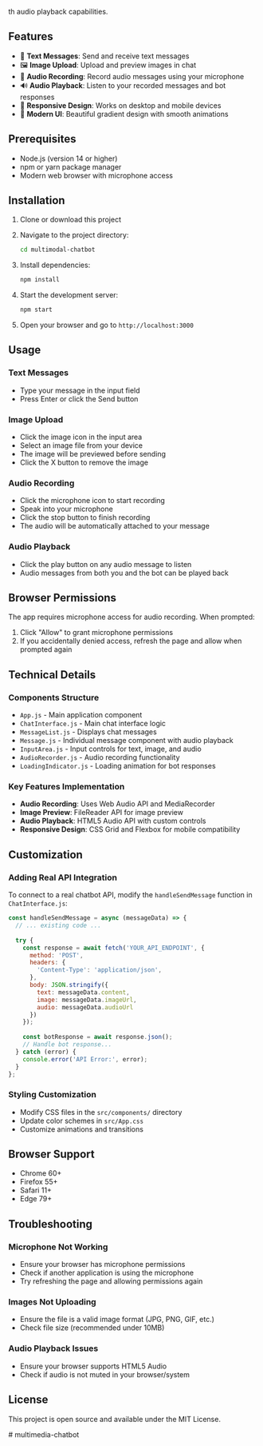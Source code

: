 th audio playback capabilities.

## Features

- 📝 **Text Messages**: Send and receive text messages
- 🖼️ **Image Upload**: Upload and preview images in chat
- 🎤 **Audio Recording**: Record audio messages using your microphone
- 🔊 **Audio Playback**: Listen to your recorded messages and bot responses
- 📱 **Responsive Design**: Works on desktop and mobile devices
- 🎨 **Modern UI**: Beautiful gradient design with smooth animations

## Prerequisites

- Node.js (version 14 or higher)
- npm or yarn package manager
- Modern web browser with microphone access

## Installation

1. Clone or download this project
2. Navigate to the project directory:
   ```bash
   cd multimodal-chatbot
   ```

3. Install dependencies:
   ```bash
   npm install
   ```

4. Start the development server:
   ```bash
   npm start
   ```

5. Open your browser and go to `http://localhost:3000`

## Usage

### Text Messages
- Type your message in the input field
- Press Enter or click the Send button

### Image Upload
- Click the image icon in the input area
- Select an image file from your device
- The image will be previewed before sending
- Click the X button to remove the image

### Audio Recording
- Click the microphone icon to start recording
- Speak into your microphone
- Click the stop button to finish recording
- The audio will be automatically attached to your message

### Audio Playback
- Click the play button on any audio message to listen
- Audio messages from both you and the bot can be played back

## Browser Permissions

The app requires microphone access for audio recording. When prompted:
1. Click "Allow" to grant microphone permissions
2. If you accidentally denied access, refresh the page and allow when prompted again

## Technical Details

### Components Structure
- `App.js` - Main application component
- `ChatInterface.js` - Main chat interface logic
- `MessageList.js` - Displays chat messages
- `Message.js` - Individual message component with audio playback
- `InputArea.js` - Input controls for text, image, and audio
- `AudioRecorder.js` - Audio recording functionality
- `LoadingIndicator.js` - Loading animation for bot responses

### Key Features Implementation
- **Audio Recording**: Uses Web Audio API and MediaRecorder
- **Image Preview**: FileReader API for image preview
- **Audio Playback**: HTML5 Audio API with custom controls
- **Responsive Design**: CSS Grid and Flexbox for mobile compatibility

## Customization

### Adding Real API Integration
To connect to a real chatbot API, modify the `handleSendMessage` function in `ChatInterface.js`:

```javascript
const handleSendMessage = async (messageData) => {
  // ... existing code ...
  
  try {
    const response = await fetch('YOUR_API_ENDPOINT', {
      method: 'POST',
      headers: {
        'Content-Type': 'application/json',
      },
      body: JSON.stringify({
        text: messageData.content,
        image: messageData.imageUrl,
        audio: messageData.audioUrl
      })
    });
    
    const botResponse = await response.json();
    // Handle bot response...
  } catch (error) {
    console.error('API Error:', error);
  }
};
```

### Styling Customization
- Modify CSS files in the `src/components/` directory
- Update color schemes in `src/App.css`
- Customize animations and transitions

## Browser Support

- Chrome 60+
- Firefox 55+
- Safari 11+
- Edge 79+

## Troubleshooting

### Microphone Not Working
- Ensure your browser has microphone permissions
- Check if another application is using the microphone
- Try refreshing the page and allowing permissions again

### Images Not Uploading
- Ensure the file is a valid image format (JPG, PNG, GIF, etc.)
- Check file size (recommended under 10MB)

### Audio Playback Issues
- Ensure your browser supports HTML5 Audio
- Check if audio is not muted in your browser/system

## License

This project is open source and available under the MIT License.

#   m u l t i m e d i a - c h a t b o t  
 
